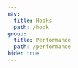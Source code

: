 ```yaml
---
nav:
  title: Hooks
  path: /hook
group:
  title: Performance
  path: /performance
hide: true
---
```

